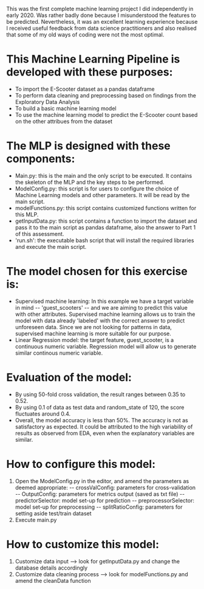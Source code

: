 This was the first complete machine learning project I did independently in early 2020. Was rather badly done because I misunderstood the features to be predicted. Nevertheless, it was an excellent learning experience because I received useful feedback from data science practitioners and also realised that some of my old ways of coding were not the most optimal.


# This Machine Learning Pipeline is developed with these purposes: #
- To import the E-Scooter dataset as a pandas dataframe
- To perform data cleaning and preprocessing based on findings from the Exploratory Data Analysis
- To build a basic machine learning model
- To use the machine learning model to predict the E-Scooter count based on the other attribues from the dataset

# The MLP is designed with these components: #
- Main.py: this is the main and the only script to be executed. It contains the skeleton of the MLP and the key steps to be performed.
- ModelConfig.py: this script is for users to configure the choice of Machine Learning models and other parameters. It will be read by the main script.
- modelFunctions.py: this script contains customized functions written for this MLP.
- getInputData.py: this script contains a function to import the dataset and pass it to the main script as pandas dataframe, also the answer to Part 1 of this assessment.
- 'run.sh': the executable bash script that will install the required libraries and execute the main script.

# The model chosen for this exercise is: #
- Supervised machine learning: In this example we have a target variable in mind -- 'guest_scooters' -- and we are aiming to predict this value with other attributes. Supervised machine learning allows us to train the model with data already 'labeled' with the correct answer to predict unforeseen data. Since we are not looking for patterns in data, supervised machine learning is more suitable for our purpose.
- Linear Regression model: the target feature, guest_scooter, is a continuous numeric variable. Regression model will allow us to generate similar continous numeric variable.


# Evaluation of the model: #
- By using 50-fold cross validation, the result ranges between 0.35 to 0.52.
- By using 0.1 of data as test data and random_state of 120, the score fluctuates around 0.4.
- Overall, the model accuracy is less than 50%. The accuracy is not as satisfactory as expected. It could be attributed to the high variability of results as observed from EDA, even when the explanatory variables are similar. 

# How to configure this model: #
1. Open the ModelConfig.py in the editor, and amend the parameters as deemed appropriate:
-- crossValConfig: parameters for cross-validation
-- OutputConfig: parameters for metrics output (saved as txt file)
-- predictorSelector: model set-up for prediction
-- preprocessorSelector: model set-up for preprocessing
-- splitRatioConfig: parameters for setting aside test/train dataset
2. Execute main.py

# How to customize this model: #
1. Customize data input --> look for getInputData.py and change the database details accordingly
2. Customize data cleaning process --> look for modelFunctions.py and amend the cleanData function